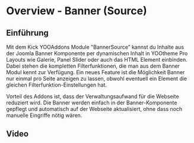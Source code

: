 # Overview - Banner (Source)

## Einführung

Mit dem Kick YOOAddons Module "BannerSource” kannst du Inhalte aus der Joomla Banner Komponente per dynamischen Inhalt in YOOtheme Pro Layouts wie Galerie, Panel Slider oder auch das HTML Element einbinden.
Dabei stehen die kompletten Filterfunktionen, die man aus dem Banner Modul kennt zur Verfügung.
Ein neues Feature ist die Möglichkeit Banner nur einmal pro Seite anzeigen zu lassen, obwohl eventuell ein Element die gleichen Filterfunktion-Einstellungen hat.

Vorteil des Addons ist, dass der Verwaltungsaufwand für die Webseite reduziert wird. Die Banner werden einfach in der Banner-Komponente gepflegt und automatisch auf der Webseite aktualisiert, ohne dass noch manuelle Eingriffe nötig wären.

## Video

